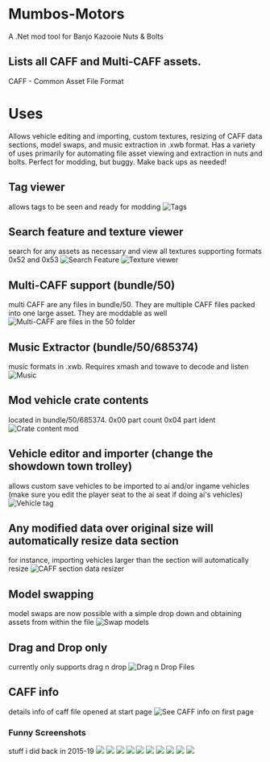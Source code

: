 # Mumbos-Motors
A .Net mod tool for Banjo Kazooie Nuts &amp; Bolts

## Lists all CAFF and Multi-CAFF assets.
CAFF - Common Asset File Format

# Uses
Allows vehicle editing and importing, custom textures, resizing of CAFF data sections, model swaps, and music extraction in .xwb format. 
Has a variety of uses primarily for automating file asset viewing and extraction in nuts and bolts.
Perfect for modding, but buggy. Make back ups as needed!

## Tag viewer
allows tags to be seen and ready for modding
![Tags](https://i.imgur.com/vyCcSM0.png)

## Search feature and texture viewer
search for any assets as necessary and view all textures supporting formats 0x52 and 0x53
![Search Feature](https://i.imgur.com/OlLIDPF.png)
![Texture viewer](https://i.imgur.com/GLHcPr9.png)

## Multi-CAFF support (bundle/50)
multi CAFF are any files in bundle/50. They are multiple CAFF files packed into one large asset. They are moddable as well
![Multi-CAFF are files in the 50 folder](https://i.imgur.com/LKupqt2.png)

## Music Extractor (bundle/50/685374)
music formats in .xwb. Requires xmash and towave to decode and listen
![Music](https://i.imgur.com/lhCANG1.png)

## Mod vehicle crate contents
located in bundle/50/685374. 0x00 part count 0x04 part ident
![Crate content mod](https://i.imgur.com/p5QLQvH.png)

## Vehicle editor and importer (change the showdown town trolley)
allows custom save vehicles to be imported to ai and/or ingame vehicles (make sure you edit the player seat to the ai seat if doing ai's vehicles)
![Vehicle tag](https://i.imgur.com/HRWMF1I.png)

## Any modified data over original size will automatically resize data section
for instance, importing vehicles larger than the section will automatically resize
![CAFF section data resizer](https://i.imgur.com/s55wJ5x.png)

## Model swapping
model swaps are now possible with a simple drop down and obtaining assets from within the file
![Swap models](https://i.imgur.com/slYY1mv.png)

## Drag and Drop only
currently only supports drag n drop
![Drag n Drop Files](https://i.imgur.com/lgXYStk.png)

## CAFF info
details info of caff file opened at start page
![See CAFF info on first page](https://i.imgur.com/JdfGyi0.png)

### Funny Screenshots
stuff i did back in 2015-19
![](https://i.imgur.com/Vomq5oZ.png)
![](https://i.imgur.com/eCy2Rit.png)
![](https://i.imgur.com/Nu7jLOJ.png)
![](https://i.imgur.com/lvnt8iO.png)
![](https://i.imgur.com/ZMoeckw.png)
![](https://i.imgur.com/ObrWxTp.png)
![](https://i.imgur.com/tZJkMN5.png)
![](https://i.imgur.com/Jq1erXK.png)
![](https://i.imgur.com/16Bgmrw.jpg)
![](https://i.imgur.com/sDjG0iA.jpg)
